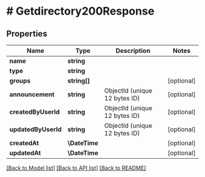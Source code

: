 # # Getdirectory200Response

## Properties

Name | Type | Description | Notes
------------ | ------------- | ------------- | -------------
**name** | **string** |  |
**type** | **string** |  |
**groups** | **string[]** |  | [optional]
**announcement** | **string** | ObjectId (unique 12 bytes ID) | [optional]
**createdByUserId** | **string** | ObjectId (unique 12 bytes ID) | [optional]
**updatedByUserId** | **string** | ObjectId (unique 12 bytes ID) | [optional]
**createdAt** | **\DateTime** |  | [optional]
**updatedAt** | **\DateTime** |  | [optional]

[[Back to Model list]](../../README.md#models) [[Back to API list]](../../README.md#endpoints) [[Back to README]](../../README.md)
